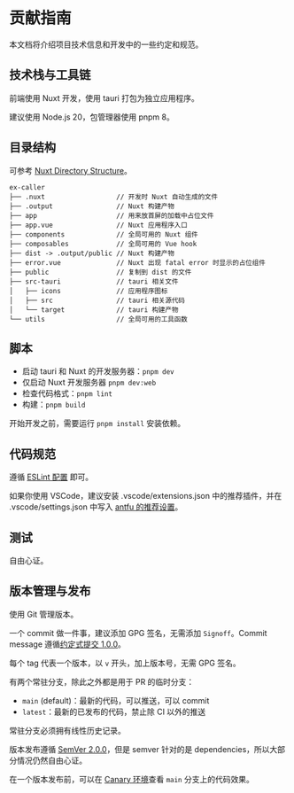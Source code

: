 # 贡献指南

本文档将介绍项目技术信息和开发中的一些约定和规范。

## 技术栈与工具链

前端使用 Nuxt 开发，使用 tauri 打包为独立应用程序。

建议使用 Node.js 20，包管理器使用 pnpm 8。

## 目录结构

可参考 [Nuxt Directory Structure](https://nuxt.com/docs/guide/directory-structure)。

```
ex-caller
├── .nuxt                  // 开发时 Nuxt 自动生成的文件
├── .output                // Nuxt 构建产物
├── app                    // 用来放首屏的加载中占位文件
├── app.vue                // Nuxt 应用程序入口
├── components             // 全局可用的 Nuxt 组件
├── composables            // 全局可用的 Vue hook
├── dist -> .output/public // Nuxt 构建产物
├── error.vue              // Nuxt 出现 fatal error 时显示的占位组件
├── public                 // 复制到 dist 的文件
├── src-tauri              // tauri 相关文件
│   ├── icons              // 应用程序图标
│   ├── src                // tauri 相关源代码
│   └── target             // tauri 构建产物
└── utils                  // 全局可用的工具函数
```

## 脚本

- 启动 tauri 和 Nuxt 的开发服务器：`pnpm dev`
- 仅启动 Nuxt 开发服务器 `pnpm dev:web`
- 检查代码格式：`pnpm lint`
- 构建：`pnpm build`

开始开发之前，需要运行 `pnpm install` 安装依赖。

## 代码规范

遵循 [ESLint 配置](./eslint.config.js) 即可。

如果你使用 VSCode，建议安装 .vscode/extensions.json 中的推荐插件，并在 .vscode/settings.json 中写入 [antfu 的推荐设置](https://github.com/antfu/eslint-config?tab=readme-ov-file#vs-code-support-auto-fix)。

## 测试

自由心证。

## 版本管理与发布

使用 Git 管理版本。

一个 commit 做一件事，建议添加 GPG 签名，无需添加 `Signoff`。Commit message 遵循[约定式提交 1.0.0](https://www.conventionalcommits.org/zh-hans/v1.0.0/)。

每个 tag 代表一个版本，以 `v` 开头，加上版本号，无需 GPG 签名。

有两个常驻分支，除此之外都是用于 PR 的临时分支：

- `main` (default)：最新的代码，可以推送，可以 commit
- `latest`：最新的已发布的代码，禁止除 CI 以外的推送

常驻分支必须拥有线性历史记录。

版本发布遵循 [SemVer 2.0.0](https://semver.org/lang/zh-CN/)，但是 semver 针对的是 dependencies，所以大部分情况仍然自由心证。

在一个版本发布前，可以在 [Canary 环境](https://main--ex-caller.netlify.app/)查看 `main` 分支上的代码效果。
